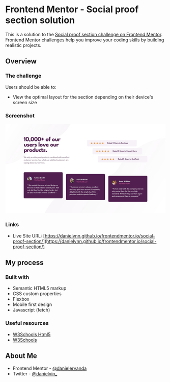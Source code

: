 # Frontend Mentor - Social proof section solution

This is a solution to the [Social proof section challenge on Frontend Mentor](https://www.frontendmentor.io/challenges/social-proof-section-6e0qTv_bA). Frontend Mentor challenges help you improve your coding skills by building realistic projects.

## Overview

### The challenge

Users should be able to:

-   View the optimal layout for the section depending on their device's screen size

### Screenshot

![](./design/desktop-design.jpg)

### Links

-   Live Site URL: [https://danielvnn.github.io/frontendmentor.io/social-proof-section/](https://danielvnn.github.io/frontendmentor.io/social-proof-section/)

## My process

### Built with

-   Semantic HTML5 markup
-   CSS custom properties
-   Flexbox
-   Mobile first design
-   Javascript (fetch)

### Useful resources

-   [W3Schools Html5](https://www.w3schools.com/html/)
-   [W3Schools](https://www.w3schools.com/css/)

## About Me

-   Frontend Mentor - [@danielervanda](https://www.frontendmentor.io/profile/danielervanda)
-   Twitter - [@danielvin\_](https://www.twitter.com/danielvin_)
